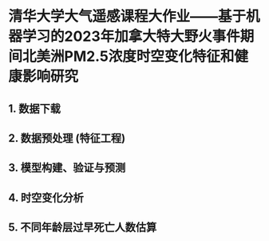 # 清华大学大气遥感课程大作业——基于机器学习的2023年加拿大特大野火事件期间北美洲PM2.5浓度时空变化特征和健康影响研究
## 1. 数据下载

## 2. 数据预处理 (特征工程)

## 3. 模型构建、验证与预测

## 4. 时空变化分析

## 5. 不同年龄层过早死亡人数估算

